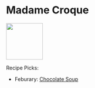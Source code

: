 # Madame Croque

<img src="http://api.adorable.io/avatars/100/mmecroque%40flavor.magazine" height="100" width="100" />

Recipe Picks:

- Feburary: [Chocolate Soup](../recipe/feb/Madamecroque.txt)
